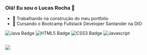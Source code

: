 ### Olá! Eu sou o Lucas Rocha 👋

- 🔭 Trabalhando na construção do meu portfolio
- 🌱 Cursando o Bootcamp Fullstack Developer Santander na DIO

<div>
<img src="https://img.shields.io/badge/Java-ED8B00?style=for-the-badge&logo=java&logoColor=white" alt="Java Badge">
<img src="https://img.shields.io/badge/HTML5-E34F26?style=for-the-badge&logo=html5&logoColor=white" alt="HTML5 Badge">
<img src="https://img.shields.io/badge/CSS3-1572B6?style=for-the-badge&logo=css3&logoColor=white" alt="CSS3 Badge">
<img src="https://img.shields.io/badge/JavaScript-F7DF1E?style=for-the-badge&logo=javascript&logoColor=black" alt="Javascript">
  
</div>

##

<div>
    <a href="(https://www.linkedin.com/in/lucas-gabriel-santos-rocha-048b8b158/)" target="_blank"><img src="https://img.shields.io/badge/LinkedIn-0077B5?style=for-the-badge&logo=linkedin&logoColor=white" target="_blank"> </a>
</div>
